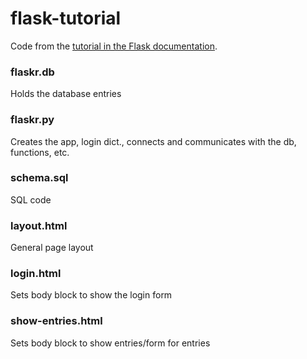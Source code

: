 # flask-tutorial
Code from the [tutorial in the Flask documentation](http://flask.pocoo.org/docs/0.11/tutorial/).
### flaskr.db
Holds the database entries
### flaskr.py
Creates the app, login dict., connects and communicates with the db, functions, etc.
### schema.sql
SQL code
### layout.html
General page layout
### login.html
Sets body block to show the login form
### show-entries.html
Sets body block to show entries/form for entries
